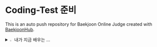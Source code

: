 # Coding-Test 준비
This is an auto push repository for Baekjoon Online Judge created with [BaekjoonHub](https://github.com/BaekjoonHub/BaekjoonHub).

<details>
<summary>
  <img src="https://raw.githubusercontent.com/Tarikul-Islam-Anik/Animated-Fluent-Emojis/master/Emojis/Hand%20gestures/Eyes.png" alt="Eyes" width="2%" /> 내가 지금 배우는 ... 
</summary>
   <br>
  
![MySQL](https://img.shields.io/badge/mysql-%2300f.svg?style=for-the-badge&logo=mysql&logoColor=white) ![c](https://img.shields.io/badge/C-00599C?style=for-the-badge&logo=c&logoColor=white) ![C++](https://img.shields.io/badge/C++-00599C?style=for-the-badge&logo=c&logoColor=white)
</details>
